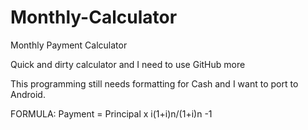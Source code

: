 # Monthly-Calculator
Monthly Payment Calculator

Quick and dirty calculator
and I need to use GitHub more

This programming still needs formatting for Cash and I want to port to Android. 

FORMULA:
  Payment = Principal x i(1+i)n/(1+i)n -1
  

